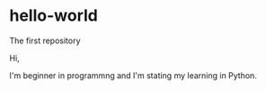 # hello-world
The first repository

Hi,

I'm beginner in programmng and I'm stating my learning in Python.
